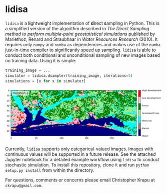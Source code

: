 # lidisa

`lidisa` is a **li**ghtweight implementation of **di**rect **s**ampling in Python. This is a simplified version of the algorithm described in *The Direct Sampling method to perform multiple‐point geostatistical simulations* published by Mariethoz, Renard and Straubhaar in *Water Resources Research* (2010). It requires only `numpy` and `numba` as dependencies and makes use of the `numba` just-in-time compiler to significantly speed up sampling. `lidisa` is able to conduct both conditional and unconditional sampling of new images based on training data. Using it is simple:

```python
training_image = ...
simulator = lidisa.dsampler(training_image, iterations=5)
simulations = [x for x in simulator]
```

![Simulation demo](data/animation_short.gif)

Currently, `lidisa` supports only categorical-valued images. Images with continuous values will be supported in a future release. See the attached Jupyter notebook for a detailed example workflow using `lidisa` to conduct stochastic simulation. To install this repository, clone it and run `python setup.py install` from within the directory.

For questions, comments or concerns please email Christopher Krapu at `ckrapu@gmail.com`.
